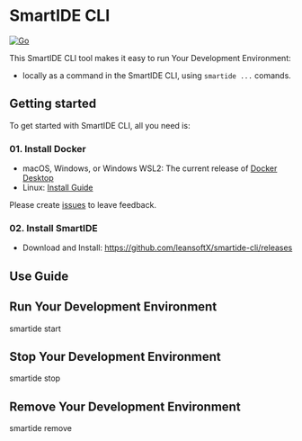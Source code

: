 # SmartIDE CLI

[![Go](https://github.com/leansoftX/smartide-cli/actions/workflows/go.yml/badge.svg)](https://github.com/leansoftX/smartide-cli/actions/workflows/go.yml)

This SmartIDE CLI tool makes it easy to run Your Development Environment:
* locally as a command in the SmartIDE CLI, using `smartide ...` comands.


## Getting started

To get started with SmartIDE CLI, all you need is:

### 01. Install Docker

* macOS, Windows, or Windows WSL2: The current release of
  [Docker Desktop](https://www.docker.com/products/docker-desktop)
* Linux:
  [Install Guide](https://docs.docker.com/engine/install/)

Please create [issues](https://github.com/leansoftX/smartide-cli/issues) to leave feedback.

### 02. Install SmartIDE

 * Download and Install: https://github.com/leansoftX/smartide-cli/releases

## Use Guide

## Run Your Development Environment
smartide start

## Stop Your Development Environment
smartide stop

## Remove Your Development Environment
smartide remove
